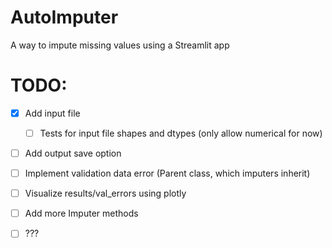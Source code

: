 # AutoImputer
A way to impute missing values using a Streamlit app

# TODO:

- [x] Add input file
    - [ ] Tests for input file shapes and dtypes (only allow numerical for now)
- [ ] Add output save option
- [ ] Implement validation data error (Parent class, which imputers inherit)
- [ ] Visualize results/val_errors using plotly
- [ ] Add more Imputer methods
- [ ] ???

